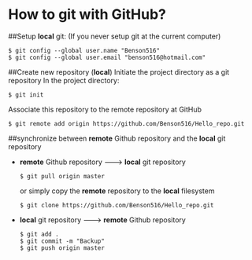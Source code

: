 # How to git with GitHub?

##Setup **local** git: (If you never setup git at the current computer)
```
$ git config --global user.name "Benson516"
$ git config --global user.email "benson516@hotmail.com"
```

##Create new repository (**local**)
Initiate the project directory as a git repository
In the project directory:
```
$ git init
```

Associate this repository to the remote repository at GitHub
```
$ git remote add origin https://github.com/Benson516/Hello_repo.git
```

##synchronize between **remote** Github repository and the **local** git repository

- **remote** Github repository ---> **local** git repository
    ```
    $ git pull origin master
    ```
    or simply copy the **remote** repository to the **local** filesystem
    ```
    $ git clone https://github.com/Benson516/Hello_repo.git
    ```

- **local** git repository ---> **remote** Github repository 

    ```
    $ git add .
    $ git commit -m "Backup"
    $ git push origin master
    ```
